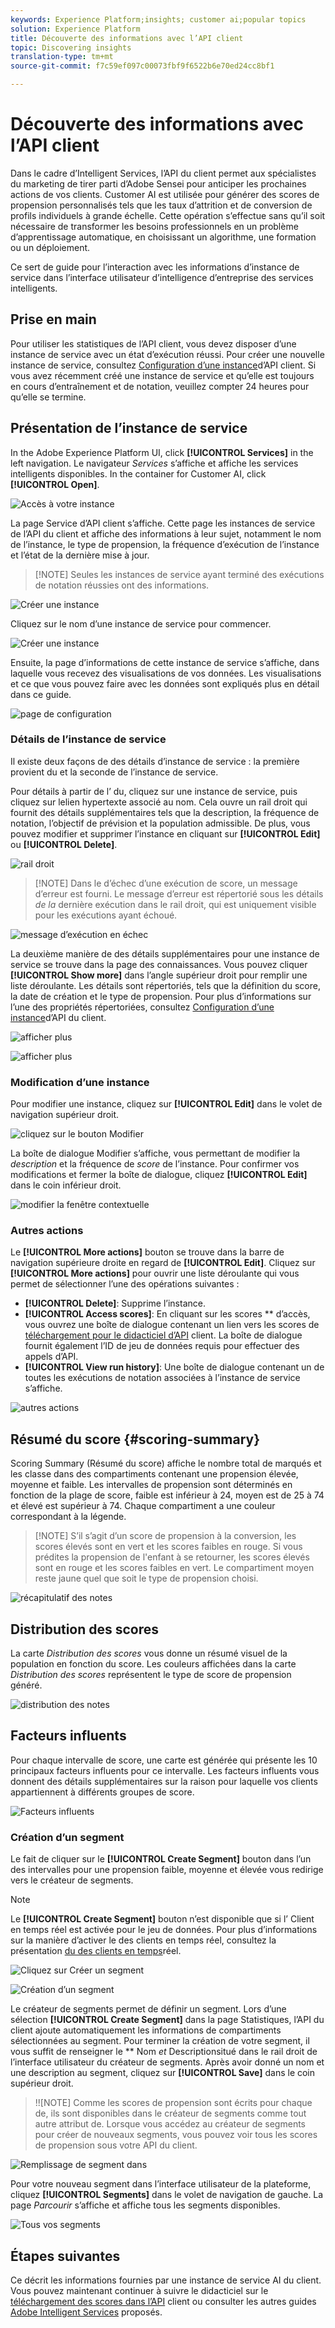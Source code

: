 ```yaml
---
keywords: Experience Platform;insights; customer ai;popular topics
solution: Experience Platform
title: Découverte des informations avec l’API client
topic: Discovering insights
translation-type: tm+mt
source-git-commit: f7c59ef097c00073fbf9f6522b6e70ed24cc8bf1

---
```



# Découverte des informations avec l’API client

Dans le cadre d’Intelligent Services, l’API du client permet aux spécialistes du marketing de tirer parti d’Adobe Sensei pour anticiper les prochaines actions de vos clients. Customer AI est utilisée pour générer des scores de propension personnalisés tels que les taux d’attrition et de conversion de profils individuels à grande échelle. Cette opération s’effectue sans qu’il soit nécessaire de transformer les besoins professionnels en un problème d’apprentissage automatique, en choisissant un algorithme, une formation ou un déploiement.

Ce sert de guide pour l’interaction avec les informations d’instance de service dans l’interface utilisateur d’intelligence d’entreprise des services intelligents.

## Prise en main

Pour utiliser les statistiques de l’API client, vous devez disposer d’une instance de service avec un état d’exécution réussi. Pour créer une nouvelle instance de service, consultez [Configuration d’une instance](./configure.md)d’API client. Si vous avez récemment créé une instance de service et qu’elle est toujours en cours d’entraînement et de notation, veuillez compter 24 heures pour qu’elle se termine.

## Présentation de l’instance de service

In the Adobe Experience Platform UI, click **[!UICONTROL Services]** in the left navigation. Le navigateur *Services* s’affiche et affiche les services intelligents disponibles. In the container for Customer AI, click **[!UICONTROL Open]**.

![Accès à votre instance](../images/insights/navigate-to-service.png)

La page Service d’API client s’affiche. Cette page  les instances de service de l’API du client et affiche des informations à leur sujet, notamment le nom de l’instance, le type de propension, la fréquence d’exécution de l’instance et l’état de la dernière mise à jour.

>[!NOTE] Seules les instances de service ayant terminé des exécutions de notation réussies ont des informations.

![Créer une instance](../images/insights/dashboard.png)

Cliquez sur le nom d’une instance de service pour commencer.

![Créer une instance](../images/insights/click-the-name.png)

Ensuite, la page d’informations de cette instance de service s’affiche, dans laquelle vous recevez des visualisations de vos données. Les visualisations et ce que vous pouvez faire avec les données sont expliqués plus en détail dans ce guide.

![page de configuration](../images/insights/landing-page.png)


### Détails de l’instance de service

Il existe deux façons de des détails d’instance de service : la première provient du et la seconde de l’instance de service.

Pour  détails à partir de l’ du, cliquez sur une instance de service, puis cliquez sur lelien hypertexte associé au nom. Cela ouvre un rail droit qui fournit des détails supplémentaires tels que la description, la fréquence de notation, l’objectif de prévision et la population admissible. De plus, vous pouvez modifier et supprimer l’instance en cliquant sur **[!UICONTROL Edit]** ou **[!UICONTROL Delete]**.

![rail droit](../images/insights/success-run.png)

>[!NOTE] Dans le  d’échec d’une exécution de score, un message d’erreur est fourni. Le message d’erreur est répertorié sous les détails *de la* dernière exécution dans le rail droit, qui est uniquement visible pour les exécutions ayant échoué.

![message d’exécution en échec](../images/insights/failed-run.png)

La deuxième manière de des détails supplémentaires pour une instance de service se trouve dans la page des connaissances. Vous pouvez cliquer **[!UICONTROL Show more]** dans l’angle supérieur droit pour remplir une liste déroulante. Les détails sont répertoriés, tels que la définition du score, la date de création et le type de propension. Pour plus d’informations sur l’une des propriétés répertoriées, consultez [Configuration d’une instance](./configure.md)d’API du client.

![afficher plus](../images/insights/landing-show-more.png)

![afficher plus](../images/insights/show-more.png)

### Modification d’une instance

Pour modifier une instance, cliquez sur **[!UICONTROL Edit]** dans le volet de navigation supérieur droit.

![cliquez sur le bouton Modifier](../images/insights/edit-button.png)

La boîte de dialogue Modifier s’affiche, vous permettant de modifier la *description* et la fréquence de *score* de l’instance. Pour confirmer vos modifications et fermer la boîte de dialogue, cliquez **[!UICONTROL Edit]** dans le coin inférieur droit.

![modifier la fenêtre contextuelle](../images/insights/edit-instance.png)

### Autres actions

Le **[!UICONTROL More actions]** bouton se trouve dans la barre de navigation supérieure droite en regard de **[!UICONTROL Edit]**. Cliquez sur **[!UICONTROL More actions]** pour ouvrir une liste déroulante qui vous permet de sélectionner l’une des opérations suivantes :

- **[!UICONTROL Delete]**: Supprime l’instance.
- **[!UICONTROL Access scores]**: En cliquant sur les scores ** d’accès, vous ouvrez une boîte de dialogue contenant un lien vers les scores de [téléchargement pour le didacticiel d’API](./download-scores.md) client. La boîte de dialogue fournit également l’ID de jeu de données requis pour effectuer des appels d’API.
- **[!UICONTROL View run history]**: Une boîte de dialogue contenant un  de toutes les exécutions de notation associées à l’instance de service s’affiche.

![autres actions](../images/insights/more-actions.png)

## Résumé du score {#scoring-summary}

Scoring Summary (Résumé du score) affiche le nombre total de  marqués et les classe dans des compartiments contenant une propension élevée, moyenne et faible. Les intervalles de propension sont déterminés en fonction de la plage de score, faible est inférieur à 24, moyen est de 25 à 74 et élevé est supérieur à 74. Chaque compartiment a une couleur correspondant à la légende.

>[!NOTE] S’il s’agit d’un score de propension à la conversion, les scores élevés sont en vert et les scores faibles en rouge. Si vous prédites la propension de l&#39;enfant à se retourner, les scores élevés sont en rouge et les scores faibles en vert. Le compartiment moyen reste jaune quel que soit le type de propension choisi.

![récapitulatif des notes](../images/insights/scoring-summary.png)

## Distribution des scores

La carte *Distribution des scores* vous donne un résumé visuel de la population en fonction du score. Les couleurs affichées dans la carte *Distribution des scores* représentent le type de score de propension généré.

![distribution des notes](../images/insights/distribution-of-scores.png)

## Facteurs influents

Pour chaque intervalle de score, une carte est générée qui présente les 10 principaux facteurs influents pour ce intervalle. Les facteurs influents vous donnent des détails supplémentaires sur la raison pour laquelle vos clients appartiennent à différents groupes de score.

![Facteurs influents](../images/insights/influential-factors.png)

### Création d’un segment

Le fait de cliquer sur le **[!UICONTROL Create Segment]** bouton dans l’un des intervalles pour une propension faible, moyenne et élevée vous redirige vers le créateur de segments.

>[!NOTE]
>Le **[!UICONTROL Create Segment]** bouton n’est disponible que si l’ Client en temps réel est activée pour le jeu de données. Pour plus d’informations sur la manière d’activer le  des clients en temps réel, consultez la présentation [du des clients en temps](../../../rtcdp/overview.md)réel.

![Cliquez sur Créer un segment](../images/insights/influential-factors-create-segment.png)

![Création d’un segment](../images/insights/create-segment.png)

Le créateur de segments permet de définir un segment. Lors d’une sélection **[!UICONTROL Create Segment]** dans la page Statistiques, l’API du client ajoute automatiquement les informations de compartiments sélectionnées au segment. Pour terminer la création de votre segment, il vous suffit de renseigner le ** Nom *et* Descriptionsitué dans le rail droit de l’interface utilisateur du créateur de segments. Après avoir donné un nom et une description au segment, cliquez sur **[!UICONTROL Save]** dans le coin supérieur droit.

>!![NOTE] Comme les scores de propension sont écrits pour chaque  de, ils sont disponibles dans le créateur de segments comme tout autre attribut  de. Lorsque vous accédez au créateur de segments pour créer de nouveaux segments, vous pouvez voir tous les scores de propension sous votre   API du client.

![Remplissage de segment dans](../images/insights/segment-saving.png)

Pour  votre nouveau segment dans l’interface utilisateur de la plateforme, cliquez **[!UICONTROL Segments]** dans le volet de navigation de gauche. La page *Parcourir* s’affiche et affiche tous les segments disponibles.

![Tous vos segments](../images/insights/Segments-dashboard.png)

## Étapes suivantes

Ce décrit les informations fournies par une instance de service AI du client. Vous pouvez maintenant continuer à suivre le didacticiel sur le [téléchargement des scores dans l’API](./download-scores.md) client ou consulter les autres guides [Adobe Intelligent Services](../../home.md) proposés.